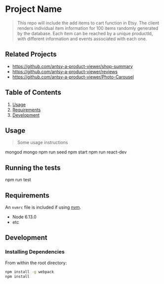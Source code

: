 # Project Name

> This repo will include the add items to cart function in Etsy. The client renders individual item information for 100 items randomly generated by the database. Each item can be reached by a unique productId, with different information and events associated with each one.

## Related Projects

  - https://github.com/antsy-a-product-viewer/shop-summary
  - https://github.com/antsy-a-product-viewer/reviews
  - https://github.com/antsy-a-product-viewer/Photo-Carousel

## Table of Contents

1. [Usage](#Usage)
1. [Requirements](#requirements)
1. [Development](#development)

## Usage

> Some usage instructions

mongod 
mongo 
npm run seed
npm start 
npm run react-dev

## Running the tests

npm run test

## Requirements

An `nvmrc` file is included if using [nvm](https://github.com/creationix/nvm).

- Node 6.13.0
- etc

## Development

### Installing Dependencies

From within the root directory:

```sh
npm install -g webpack
npm install

```

